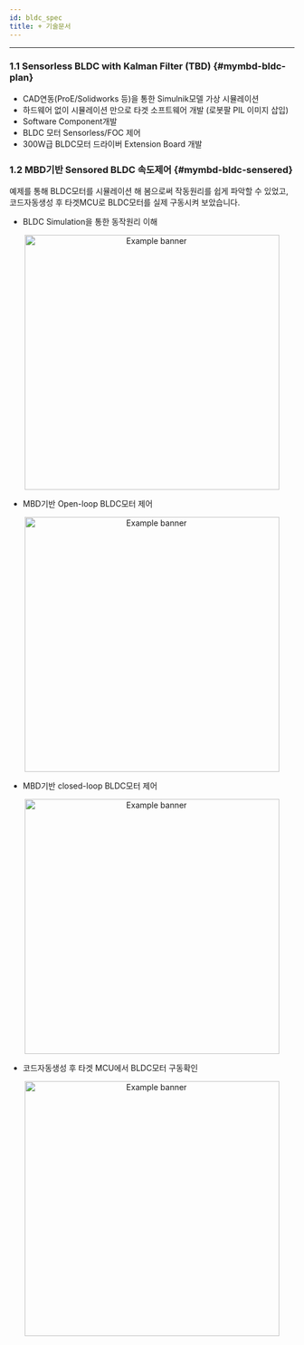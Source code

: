 ```yaml
---
id: bldc_spec
title: + 기술문서
---
```


---

### 1.1 Sensorless BLDC with Kalman Filter (TBD) {#mymbd-bldc-plan}

* CAD연동(ProE/Solidworks 등)을 통한 Simulnik모델 가상 시뮬레이션
* 하드웨어 없이 시뮬레이션 만으로 타겟 소프트웨어 개발
(로봇팔 PIL 이미지 삽입)
* Software Component개발
* BLDC 모터 Sensorless/FOC 제어
* 300W급 BLDC모터 드라이버 Extension Board 개발

### 1.2 MBD기반 Sensored BLDC 속도제어 {#mymbd-bldc-sensered}

예제를 통해 BLDC모터를 시뮬레이션 해 봄으로써 작동원리를 쉽게 파악할 수 있었고, 코드자동생성 후 타겟MCU로 BLDC모터를 실제 구동시켜 보았습니다.

* BLDC Simulation을 통한 동작원리 이해
<p align="center">
	<img
		src={require('/img/2_mbd/bldc-simulation.png').default}
		width="450"
		alt="Example banner"
	/>
</p>

* MBD기반 Open-loop BLDC모터 제어
<p align="center">
	<img
		src={require('/img/2_mbd/bldc_control_openloop.png').default}
		width="450"
		alt="Example banner"
	/>
</p>

* MBD기반 closed-loop BLDC모터 제어
<p align="center">
	<img
		src={require('/img/2_mbd/bldc_control_closedloop.png').default}
		width="450"
		alt="Example banner"
	/>
</p>

* 코드자동생성 후 타겟 MCU에서 BLDC모터 구동확인
<p align="center">
	<img
		src={require('/img/2_mbd/bldc_control_hardware.png').default}
		width="450"
		alt="Example banner"
	/>
</p>
